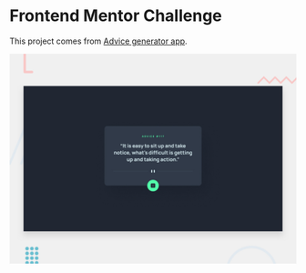 # Frontend Mentor Challenge

This project comes from [Advice generator app](https://www.frontendmentor.io/challenges/advice-generator-app-QdUG-13db).

![preview](/starter_files/design/desktop-preview.jpg "Advice generator app")